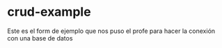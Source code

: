 # crud-example
Este es el form de ejemplo que nos puso el profe para hacer la conexión con una base de datos 

